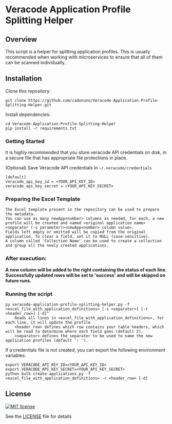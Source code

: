 # Veracode Application Profile Splitting Helper

## Overview

This script is a helper for splitting application profiles. This is usually recommended when working with microservices to ensure that all of them can be scanned individually.

## Installation

Clone this repository:

    git clone https://github.com/cadonuno/Veracode-Application-Profile-Splitting-Helper.git

Install dependencies:

    cd Veracode-Application-Profile-Splitting-Helper
    pip install -r requirements.txt

### Getting Started

It is highly recommended that you store veracode API credentials on disk, in a secure file that has 
appropriate file protections in place.

(Optional) Save Veracode API credentials in `~/.veracode/credentials`

    [default]
    veracode_api_key_id = <YOUR_API_KEY_ID>
    veracode_api_key_secret = <YOUR_API_KEY_SECRET>

### Preparing the Excel Template
    The Excel template present in the repository can be used to prepare the metadata.
    You can use as many newApp<number> columns as needed, for each, a new profile will be created and named <original application name><separator (-s parameter)><newApp<number> column value>.
    Fields left empty or omitted will be copied from the original application. To clear a field, set it to NULL (case-sensitive).
    A column called 'Collection Name' can be used to create a collection and group all the newly created applications.

### After execution:
**A new column will be added to the right containing the status of each line. Successfully updated rows will be set to 'success' and will be skipped on future runs.**
    
### Running the script
    py veracode-application-profile-splitting-helper.py -f <excel_file_with_application_definitions> [-s <separator>] [-r <header_row>] [-d]"
        Reads all lines in <excel_file_with_application_definitions>, for each line, it will update the profile
        <header_row> defines which row contains your table headers, which will be read to determine where each field goes (default 2).
        <separator> defines the separator to be used to name the new application profiles (default ': ').

If a credentials file is not created, you can export the following environment variables:

    export VERACODE_API_KEY_ID=<YOUR_API_KEY_ID>
    export VERACODE_API_KEY_SECRET=<YOUR_API_KEY_SECRET>
    python bulk-create-applications.py -f <excel_file_with_application_definitions> -r <header_row> [-d]

## License

[![MIT license](https://img.shields.io/badge/License-MIT-blue.svg)](LICENSE)

See the [LICENSE](LICENSE) file for details
